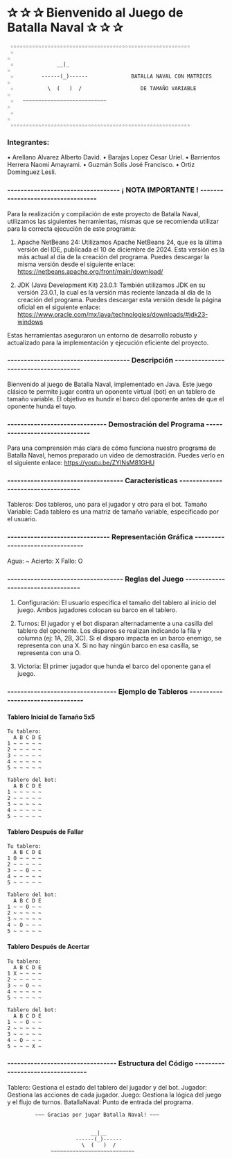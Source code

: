 # ✰ ✰ ✰  Bienvenido al Juego de Batalla Naval   ✰ ✰ ✰ 
```
 ☆☆☆☆☆☆☆☆☆☆☆☆☆☆☆☆☆☆☆☆☆☆☆☆☆☆☆☆☆☆☆☆☆☆☆☆☆☆☆☆☆☆☆☆☆☆☆☆☆☆☆☆☆☆☆☆☆☆
 ☆                                                                              ☆
 ☆              __|_                                                            ☆
 ☆         ------(_)------              BATALLA NAVAL CON MATRICES              ☆
 ☆           \  (   )  /                   DE TAMAÑO VARIABLE                   ☆
 ☆   ~~~~~~~~~~~~~~~~~~~~~~~~~~~                                                ☆
 ☆                                                                              ☆
 ☆☆☆☆☆☆☆☆☆☆☆☆☆☆☆☆☆☆☆☆☆☆☆☆☆☆☆☆☆☆☆☆☆☆☆☆☆☆☆☆☆☆☆☆☆☆☆☆☆☆☆☆☆☆☆☆☆☆
```



### Integrantes:
•	Arellano Alvarez Alberto David.
•	Barajas Lopez Cesar Uriel.
•	Barrientos Herrera Naomi Amayrami.
•	Guzmán Solís José Francisco.
•	Ortiz Domínguez Lesli.


### ---------------------------------- ¡ NOTA IMPORTANTE ! ----------------------------------

Para la realización y compilación de este proyecto de Batalla Naval, utilizamos las siguientes herramientas, mismas que se recomienda utilizar para la correcta ejecución de este programa:

1. Apache NetBeans 24: Utilizamos Apache NetBeans 24, que es la última versión del IDE, publicada el 10 de diciembre de 2024. Esta versión es la más actual al día de la creación del programa. Puedes descargar la misma versión desde el siguiente enlace: 
https://netbeans.apache.org/front/main/download/

2. JDK (Java Development Kit) 23.0.1: También utilizamos JDK en su versión 23.0.1, la cual es la versión más reciente lanzada al día de la creación del programa. Puedes descargar esta versión desde la página oficial en el siguiente enlace:
https://www.oracle.com/mx/java/technologies/downloads/#jdk23-windows

Estas herramientas aseguraron un entorno de desarrollo robusto y actualizado para la implementación y ejecución eficiente del proyecto.



### ------------------------------------- Descripción -------------------------------------
Bienvenido al juego de Batalla Naval, implementado en Java. Este juego clásico te permite jugar contra un oponente virtual (bot) en un tablero de tamaño variable. El objetivo es hundir el barco del oponente antes de que el oponente hunda el tuyo.


### ------------------------------ Demostración del Programa ------------------------------ 
Para una comprensión más clara de cómo funciona nuestro programa de Batalla Naval, hemos preparado un video de demostración. Puedes verlo en el siguiente enlace:
https://youtu.be/ZYINsM81GHU


### ----------------------------------- Características -----------------------------------
Tableros: Dos tableros, uno para el jugador y otro para el bot.
Tamaño Variable: Cada tablero es una matriz de tamaño variable, especificado por el usuario.


### ------------------------------- Representación Gráfica --------------------------------
Agua: ~
Acierto: X
Fallo: O


### ----------------------------------- Reglas del Juego ----------------------------------

1. Configuración:
El usuario especifica el tamaño del tablero al inicio del juego.
Ambos jugadores colocan su barco en el tablero.

2. Turnos:
El jugador y el bot disparan alternadamente a una casilla del tablero del oponente.
Los disparos se realizan indicando la fila y columna (ej: 1A, 2B, 3C).
Si el disparo impacta en un barco enemigo, se representa con una X.
Si no hay ningún barco en esa casilla, se representa con una O.

3. Victoria:
El primer jugador que hunda el barco del oponente gana el juego.


### --------------------------------- Ejemplo de Tableros ---------------------------------

#### Tablero Inicial de Tamaño 5x5
```
Tu tablero:
  A B C D E
1 ~ ~ ~ ~ ~
2 ~ ~ ~ ~ ~
3 ~ ~ ~ ~ ~
4 ~ ~ ~ ~ ~
5 ~ ~ ~ ~ ~

Tablero del bot:
  A B C D E
1 ~ ~ ~ ~ ~
2 ~ ~ ~ ~ ~
3 ~ ~ ~ ~ ~
4 ~ ~ ~ ~ ~
5 ~ ~ ~ ~ ~
```
#### Tablero Después de Fallar
```
Tu tablero:
  A B C D E
1 O ~ ~ ~ ~
2 ~ ~ ~ ~ ~
3 ~ ~ O ~ ~
4 ~ ~ ~ ~ ~
5 ~ ~ ~ ~ ~

Tablero del bot:
  A B C D E
1 ~ ~ O ~ ~
2 ~ ~ ~ ~ ~
3 ~ ~ ~ ~ ~
4 ~ O ~ ~ ~
5 ~ ~ ~ ~ ~
```
#### Tablero Después de Acertar
```
Tu tablero:
  A B C D E
1 X ~ ~ ~ ~
2 ~ ~ ~ ~ ~
3 ~ ~ O ~ ~
4 ~ ~ ~ ~ ~
5 ~ ~ ~ ~ ~

Tablero del bot:
  A B C D E
1 ~ ~ O ~ ~
2 ~ ~ ~ ~ ~
3 ~ ~ ~ ~ ~
4 ~ O ~ ~ ~
5 ~ ~ ~ X ~

```



### --------------------------------- Estructura del Código ---------------------------------

Tablero: Gestiona el estado del tablero del jugador y del bot.
Jugador: Gestiona las acciones de cada jugador.
Juego: Gestiona la lógica del juego y el flujo de turnos.
BatallaNaval: Punto de entrada del programa.




```
         ~~~ Gracias por jugar Batalla Naval! ~~~


                           __|__         
                      ------(_)------     
                        \  (   )  /      
              ~~~~~~~~~~~~~~~~~~~~~~~~~~~  
```
